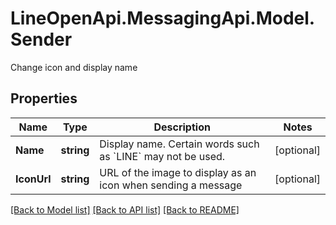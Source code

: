 # LineOpenApi.MessagingApi.Model.Sender
Change icon and display name

## Properties

Name | Type | Description | Notes
------------ | ------------- | ------------- | -------------
**Name** | **string** | Display name. Certain words such as &#x60;LINE&#x60; may not be used. | [optional] 
**IconUrl** | **string** | URL of the image to display as an icon when sending a message | [optional] 

[[Back to Model list]](../README.md#documentation-for-models) [[Back to API list]](../README.md#documentation-for-api-endpoints) [[Back to README]](../README.md)

